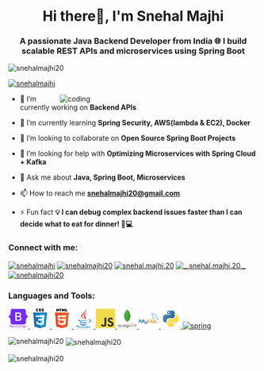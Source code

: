 <h1 align="center">Hi there👋, I'm Snehal Majhi</h1>
<h3 align="center">A passionate Java Backend Developer from India 🌐 I build scalable REST APIs and microservices using Spring Boot</h3>
<p align="left"> <img src="https://komarev.com/ghpvc/?username=snehalmajhi20&label=Profile%20views&color=0e75b6&style=flat" alt="snehalmajhi20" /> </p>

<p align="left"> 
  <a href="https://twitter.com/snehalmajhi" target="blank">
    <img src="https://img.shields.io/twitter/follow/snehalmajhi?logo=twitter&style=for-the-badge" alt="snehalmajhi" />
  </a>
</p>
<img align="right" alt="coding" width="400" src="https://cdn.dribbble.com/users/260312/screenshots/2553737/antnodeskdb.gif" />

- 🔭 I’m currently working on **Backend APIs**

- 🌱 I’m currently learning **Spring Security, AWS(lambda & EC2), Docker**

- 👯 I’m looking to collaborate on **Open Source Spring Boot Projects**

- 🤝 I’m looking for help with **Optimizing Microservices with Spring Cloud + Kafka**

- 💬 Ask me about **Java, Spring Boot, Microservices**

- 📫 How to reach me **snehalmajhi20@gmail.com**

- ⚡ Fun fact **💡 I can debug complex backend issues faster than I can decide what to eat for dinner! 🍕💻**

<h3 align="left">Connect with me:</h3>
<p align="left">
<a href="https://twitter.com/snehalmajhi" target="blank"><img align="center" src="https://raw.githubusercontent.com/rahuldkjain/github-profile-readme-generator/master/src/images/icons/Social/twitter.svg" alt="snehalmajhi" height="30" width="40" /></a>
<a href="https://linkedin.com/in/snehalmajhi20" target="blank"><img align="center" src="https://raw.githubusercontent.com/rahuldkjain/github-profile-readme-generator/master/src/images/icons/Social/linked-in-alt.svg" alt="snehalmajhi20" height="30" width="40" /></a>
<a href="https://fb.com/snehal.majhi.20" target="blank"><img align="center" src="https://raw.githubusercontent.com/rahuldkjain/github-profile-readme-generator/master/src/images/icons/Social/facebook.svg" alt="snehal.majhi.20" height="30" width="40" /></a>
<a href="https://instagram.com/_.snehal.majhi.20._" target="blank"><img align="center" src="https://raw.githubusercontent.com/rahuldkjain/github-profile-readme-generator/master/src/images/icons/Social/instagram.svg" alt="_.snehal.majhi.20._" height="30" width="40" /></a>
<a href="https://www.hackerrank.com/snehalmajhi20" target="blank"><img align="center" src="https://raw.githubusercontent.com/rahuldkjain/github-profile-readme-generator/master/src/images/icons/Social/hackerrank.svg" alt="snehalmajhi20" height="30" width="40" /></a>
</p>

<h3 align="left">Languages and Tools:</h3>
<p align="left"> <a href="https://getbootstrap.com" target="_blank" rel="noreferrer"> <img src="https://raw.githubusercontent.com/devicons/devicon/master/icons/bootstrap/bootstrap-plain-wordmark.svg" alt="bootstrap" width="40" height="40"/> </a> <a href="https://www.w3schools.com/css/" target="_blank" rel="noreferrer"> <img src="https://raw.githubusercontent.com/devicons/devicon/master/icons/css3/css3-original-wordmark.svg" alt="css3" width="40" height="40"/> </a> <a href="https://www.w3.org/html/" target="_blank" rel="noreferrer"> <img src="https://raw.githubusercontent.com/devicons/devicon/master/icons/html5/html5-original-wordmark.svg" alt="html5" width="40" height="40"/> </a> <a href="https://www.java.com" target="_blank" rel="noreferrer"> <img src="https://raw.githubusercontent.com/devicons/devicon/master/icons/java/java-original.svg" alt="java" width="40" height="40"/> </a> <a href="https://developer.mozilla.org/en-US/docs/Web/JavaScript" target="_blank" rel="noreferrer"> <img src="https://raw.githubusercontent.com/devicons/devicon/master/icons/javascript/javascript-original.svg" alt="javascript" width="40" height="40"/> </a> <a href="https://www.mongodb.com/" target="_blank" rel="noreferrer"> <img src="https://raw.githubusercontent.com/devicons/devicon/master/icons/mongodb/mongodb-original-wordmark.svg" alt="mongodb" width="40" height="40"/> </a> <a href="https://www.mysql.com/" target="_blank" rel="noreferrer"> <img src="https://raw.githubusercontent.com/devicons/devicon/master/icons/mysql/mysql-original-wordmark.svg" alt="mysql" width="40" height="40"/> </a> <a href="https://www.python.org" target="_blank" rel="noreferrer"> <img src="https://raw.githubusercontent.com/devicons/devicon/master/icons/python/python-original.svg" alt="python" width="40" height="40"/> </a> <a href="https://spring.io/" target="_blank" rel="noreferrer"> <img src="https://www.vectorlogo.zone/logos/springio/springio-icon.svg" alt="spring" width="40" height="40"/> </a> </p>

<p><img align="left" src="https://github-readme-stats.vercel.app/api/top-langs?username=snehalmajhi20&show_icons=true&locale=en&layout=compact" alt="snehalmajhi20" /></p>

<p>&nbsp;<img align="center" src="https://github-readme-stats.vercel.app/api?username=snehalmajhi20&show_icons=true&locale=en" alt="snehalmajhi20" /></p>

<p><img align="center" src="https://github-readme-streak-stats.herokuapp.com/?user=snehalmajhi20&" alt="snehalmajhi20" /></p>
